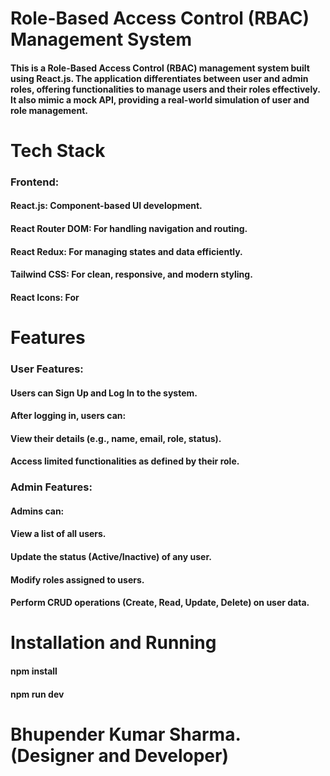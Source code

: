 # Role-Based Access Control (RBAC) Management System
#### This is a Role-Based Access Control (RBAC) management system built using React.js. The application differentiates between user and admin roles, offering functionalities to manage users and their roles effectively. It also mimic a mock API, providing a real-world simulation of user and role management.

# Tech Stack
### Frontend:
#### React.js: Component-based UI development.
#### React Router DOM: For handling navigation and routing.
#### React Redux: For managing states and data efficiently.
#### Tailwind CSS: For clean, responsive, and modern styling.
#### React Icons: For 

# Features
### User Features:
#### Users can Sign Up and Log In to the system.
#### After logging in, users can:
#### View their details (e.g., name, email, role, status).
#### Access limited functionalities as defined by their role.

### Admin Features:
#### Admins can:
#### View a list of all users.
#### Update the status (Active/Inactive) of any user.
#### Modify roles assigned to users.
#### Perform CRUD operations (Create, Read, Update, Delete) on user data.


# Installation and Running
  #### npm install
  #### npm run dev

# Bhupender Kumar Sharma. (Designer and Developer)
